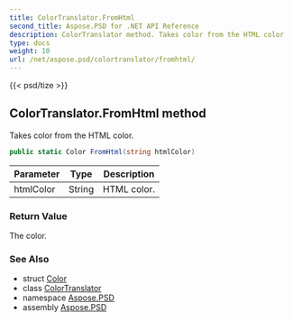 ```yaml
---
title: ColorTranslator.FromHtml
second_title: Aspose.PSD for .NET API Reference
description: ColorTranslator method. Takes color from the HTML color
type: docs
weight: 10
url: /net/aspose.psd/colortranslator/fromhtml/
---
```

{{< psd/tize >}}
## ColorTranslator.FromHtml method

Takes color from the HTML color.

```csharp
public static Color FromHtml(string htmlColor)
```

| Parameter | Type | Description |
| --- | --- | --- |
| htmlColor | String | HTML color. |

### Return Value

The color.

### See Also

* struct [Color](../../color/)
* class [ColorTranslator](../)
* namespace [Aspose.PSD](../../../aspose.psd/)
* assembly [Aspose.PSD](../../../)


